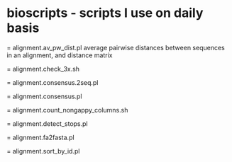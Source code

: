 # bioscripts - scripts I use on daily basis

= alignment.av_pw_dist.pl 
average pairwise distances between sequences in an alignment, and distance matrix

= alignment.check_3x.sh

= alignment.consensus.2seq.pl

= alignment.consensus.pl

= alignment.count_nongappy_columns.sh

= alignment.detect_stops.pl

= alignment.fa2fasta.pl

= alignment.sort_by_id.pl